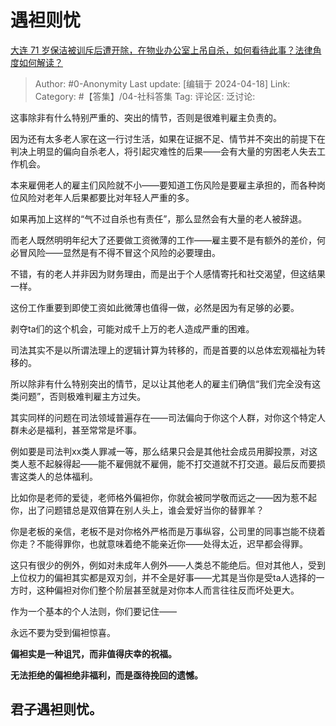 # 遇袒则忧
[大连 71 岁保洁被训斥后遭开除，在物业办公室上吊自杀，如何看待此事？法律角度如何解读？](https://www.zhihu.com/question/653024079/answer/3469732240)

> Author: #0-Anonymity
> Last update: [编辑于 2024-04-18]
> Link:
> Category: #【答集】/04-社科答集 
> Tag: 
> 评论区:
> 泛讨论:

这事除非有什么特别严重的、突出的情节，否则是很难判雇主负责的。

因为还有太多老人家在这一行讨生活，如果在证据不足、情节并不突出的前提下在判决上明显的偏向自杀老人，将引起灾难性的后果——会有大量的穷困老人失去工作机会。

本来雇佣老人的雇主们风险就不小——要知道工伤风险是要雇主承担的，而各种岗位风险对老年人后果都要比对年轻人严重的多。

如果再加上这样的“气不过自杀也有责任”，那么显然会有大量的老人被辞退。

而老人既然明明年纪大了还要做工资微薄的工作——雇主要不是有额外的差价，何必冒风险——显然是有不得不冒这个风险的必要理由。

不错，有的老人并非因为财务理由，而是出于个人感情寄托和社交渴望，但这结果一样。

这份工作重要到即使工资如此微薄也值得一做，必然是因为有足够的必要。

剥夺ta们的这个机会，可能对成千上万的老人造成严重的困难。

司法其实不是以所谓法理上的逻辑计算为转移的，而是首要的以总体宏观福祉为转移的。

所以除非有什么特别突出的情节，足以让其他老人的雇主们确信“我们完全没有这类问题”，否则极难判雇主方过失。

其实同样的问题在司法领域普遍存在——司法偏向于你这个人群，对你这个特定人群未必是福利，甚至常常是坏事。

例如要是司法判xx类人罪减一等，那么结果只会是其他社会成员用脚投票，对这类人惹不起躲得起——能不雇佣就不雇佣，能不打交道就不打交道。最后反而要损害这类人的总体福利。

比如你是老师的爱徒，老师格外偏袒你，你就会被同学敬而远之——因为惹不起你，出了问题错总是双倍算在别人头上，谁会爱好当你的替罪羊？

你是老板的亲信，老板不是对你格外严格而是万事纵容，公司里的同事岂能不绕着你走？不能得罪你，也就意味着绝不能亲近你——处得太近，迟早都会得罪。

这只有很少的例外，例如对未成年人例外——人类总不能绝后。但对其他人，受到上位权力的偏袒其实都是双刃剑，并不全是好事——尤其是当你是受ta人选择的一方时，这种偏袒对你们整个阶层甚至就是对你本人而言往往反而坏处更大。

作为一个基本的个人法则，你们要记住——

永远不要为受到偏袒惊喜。

**偏袒实是一种诅咒，而非值得庆幸的祝福。**

**无法拒绝的偏袒绝非福利，而是亟待挽回的遗憾。**

## 君子遇袒则忧。 ##